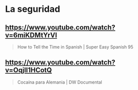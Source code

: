 # La seguridad

## https://www.youtube.com/watch?v=6miKDMtYrVI

> How to Tell the Time in Spanish | Super Easy Spanish 95 

## https://www.youtube.com/watch?v=OqjlI1HCotQ

> Cocaína para Alemania | DW Documental 
